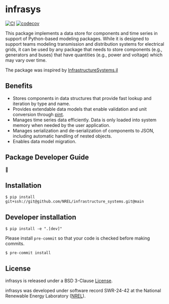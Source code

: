 # infrasys

[![CI](https://github.com/NREL/infrasys/workflows/CI/badge.svg)](https://github.com/NREL/infrasys/actions/workflows/ci.yml)
[![codecov](https://codecov.io/gh/NREL/infrasys/branch/main/graph/badge.svg)](https://codecov.io/gh/NREL/infrasys)

This package implements a data store for components and time series in support of Python-based
modeling packages. While it is designed to support teams modeling transmission and distribution
systems for electrical grids, it can be used by any package that needs to store components
(e.g., generators and buses) that have quantities (e.g., power and voltage) which may vary over
time.

The package was inspired by
[InfrastructureSystems.jl](https://github.com/NREL-Sienna/InfrastructureSystems.jl)

## Benefits
- Stores components in data structures that provide fast lookup and iteration by type and name.
- Provides extendable data models that enable validation and unit conversion through
[pint](https://pint.readthedocs.io/en/stable/).
- Manages time series data efficiently. Data is only loaded into system memory when needed by
the user application.
- Manages serialization and de-serialization of components to JSON, including automatic handling of
nested objects.
- Enables data model migration.

## Package Developer Guide
🚧

## Installation
```
$ pip install git+ssh://git@github.com/NREL/infrastructure_systems.git@main
```

## Developer installation
```
$ pip install -e ".[dev]"
```

Please install `pre-commit` so that your code is checked before making commits.
```
$ pre-commit install
```

## License
infrasys is released under a BSD 3-Clause
[License](https://github.com/NREL/infrasys/blob/main/LICENSE.txt).

infrasys was developed under software record SWR-24-42 at the National Renewable Energy Laboratory
([NREL](https://www.nrel.gov)).

